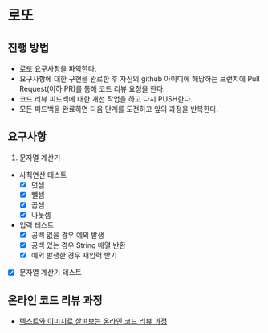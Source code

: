 # 로또
## 진행 방법
* 로또 요구사항을 파악한다.
* 요구사항에 대한 구현을 완료한 후 자신의 github 아이디에 해당하는 브랜치에 Pull Request(이하 PR)를 통해 코드 리뷰 요청을 한다.
* 코드 리뷰 피드백에 대한 개선 작업을 하고 다시 PUSH한다.
* 모든 피드백을 완료하면 다음 단계를 도전하고 앞의 과정을 반복한다.

## 요구사항
1. 문자열 계산기
  - 사칙연산 테스트
    - [x] 덧셈
    - [x] 뺄셈
    - [x] 곱셈
    - [x] 나눗셈
  - 입력 테스트
    - [x] 공백 없을 경우 예외 발생
    - [x] 공백 있는 경우 String 배열 반환
    - [x] 예외 발생한 경우 재입력 받기
  - [x] 문자열 계산기 테스트

## 온라인 코드 리뷰 과정
* [텍스트와 이미지로 살펴보는 온라인 코드 리뷰 과정](https://github.com/next-step/nextstep-docs/tree/master/codereview)